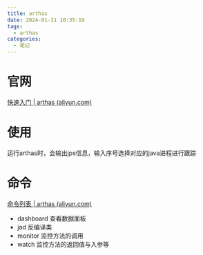 ```yaml
---
title: arthas
date: 2024-01-31 10:35:19
tags:
  - arthas
categories:
  - 笔记
---
```


# 官网

[快速入门 | arthas (aliyun.com)](https://arthas.aliyun.com/doc/quick-start.html)

# 使用

运行arthas时，会输出jps信息，输入序号选择对应的java进程进行跟踪

# 命令

[命令列表 | arthas (aliyun.com)](https://arthas.aliyun.com/doc/commands.html)

- dashboard 查看数据面板
- jad 反编译类
- monitor 监控方法的调用
- watch 监控方法的返回值与入参等